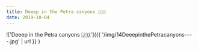 ```yaml
---
title: Deeep in the Petra canyons 🇯🇴
date: 2019-10-04
---
```


!['Deeep in the Petra canyons 🇯🇴']({{ '/img/14DeeepinthePetracanyons----.jpg' | url }} )
<br>
